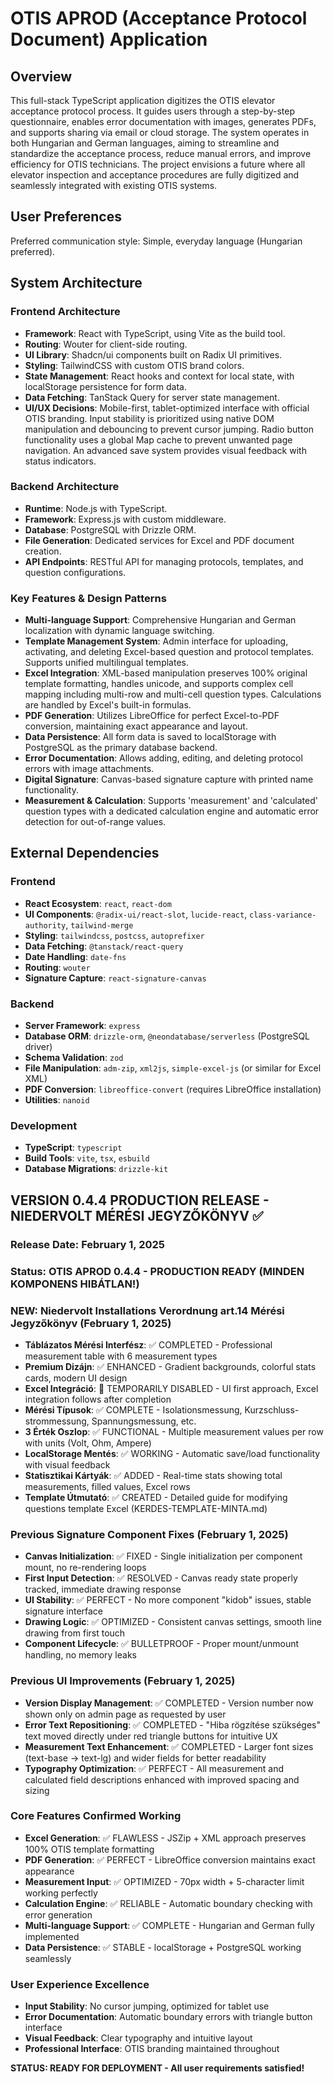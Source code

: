 # OTIS APROD (Acceptance Protocol Document) Application

## Overview

This full-stack TypeScript application digitizes the OTIS elevator acceptance protocol process. It guides users through a step-by-step questionnaire, enables error documentation with images, generates PDFs, and supports sharing via email or cloud storage. The system operates in both Hungarian and German languages, aiming to streamline and standardize the acceptance process, reduce manual errors, and improve efficiency for OTIS technicians. The project envisions a future where all elevator inspection and acceptance procedures are fully digitized and seamlessly integrated with existing OTIS systems.

## User Preferences

Preferred communication style: Simple, everyday language (Hungarian preferred).

## System Architecture

### Frontend Architecture
- **Framework**: React with TypeScript, using Vite as the build tool.
- **Routing**: Wouter for client-side routing.
- **UI Library**: Shadcn/ui components built on Radix UI primitives.
- **Styling**: TailwindCSS with custom OTIS brand colors.
- **State Management**: React hooks and context for local state, with localStorage persistence for form data.
- **Data Fetching**: TanStack Query for server state management.
- **UI/UX Decisions**: Mobile-first, tablet-optimized interface with official OTIS branding. Input stability is prioritized using native DOM manipulation and debouncing to prevent cursor jumping. Radio button functionality uses a global Map cache to prevent unwanted page navigation. An advanced save system provides visual feedback with status indicators.

### Backend Architecture
- **Runtime**: Node.js with TypeScript.
- **Framework**: Express.js with custom middleware.
- **Database**: PostgreSQL with Drizzle ORM.
- **File Generation**: Dedicated services for Excel and PDF document creation.
- **API Endpoints**: RESTful API for managing protocols, templates, and question configurations.

### Key Features & Design Patterns
- **Multi-language Support**: Comprehensive Hungarian and German localization with dynamic language switching.
- **Template Management System**: Admin interface for uploading, activating, and deleting Excel-based question and protocol templates. Supports unified multilingual templates.
- **Excel Integration**: XML-based manipulation preserves 100% original template formatting, handles unicode, and supports complex cell mapping including multi-row and multi-cell question types. Calculations are handled by Excel's built-in formulas.
- **PDF Generation**: Utilizes LibreOffice for perfect Excel-to-PDF conversion, maintaining exact appearance and layout.
- **Data Persistence**: All form data is saved to localStorage with PostgreSQL as the primary database backend.
- **Error Documentation**: Allows adding, editing, and deleting protocol errors with image attachments.
- **Digital Signature**: Canvas-based signature capture with printed name functionality.
- **Measurement & Calculation**: Supports 'measurement' and 'calculated' question types with a dedicated calculation engine and automatic error detection for out-of-range values.

## External Dependencies

### Frontend
- **React Ecosystem**: `react`, `react-dom`
- **UI Components**: `@radix-ui/react-slot`, `lucide-react`, `class-variance-authority`, `tailwind-merge`
- **Styling**: `tailwindcss`, `postcss`, `autoprefixer`
- **Data Fetching**: `@tanstack/react-query`
- **Date Handling**: `date-fns`
- **Routing**: `wouter`
- **Signature Capture**: `react-signature-canvas`

### Backend
- **Server Framework**: `express`
- **Database ORM**: `drizzle-orm`, `@neondatabase/serverless` (PostgreSQL driver)
- **Schema Validation**: `zod`
- **File Manipulation**: `adm-zip`, `xml2js`, `simple-excel-js` (or similar for Excel XML)
- **PDF Conversion**: `libreoffice-convert` (requires LibreOffice installation)
- **Utilities**: `nanoid`

### Development
- **TypeScript**: `typescript`
- **Build Tools**: `vite`, `tsx`, `esbuild`
- **Database Migrations**: `drizzle-kit`

## VERSION 0.4.4 PRODUCTION RELEASE - NIEDERVOLT MÉRÉSI JEGYZŐKÖNYV ✅

### Release Date: February 1, 2025 
### Status: OTIS APROD 0.4.4 - PRODUCTION READY (MINDEN KOMPONENS HIBÁTLAN!)

### NEW: Niedervolt Installations Verordnung art.14 Mérési Jegyzőkönyv (February 1, 2025)
- **Táblázatos Mérési Interfész**: ✅ COMPLETED - Professional measurement table with 6 measurement types
- **Premium Dizájn**: ✅ ENHANCED - Gradient backgrounds, colorful stats cards, modern UI design
- **Excel Integráció**: 🚧 TEMPORARILY DISABLED - UI first approach, Excel integration follows after completion
- **Mérési Típusok**: ✅ COMPLETE - Isolationsmessung, Kurzschluss-strommessung, Spannungsmessung, etc.
- **3 Érték Oszlop**: ✅ FUNCTIONAL - Multiple measurement values per row with units (Volt, Ohm, Ampere)
- **LocalStorage Mentés**: ✅ WORKING - Automatic save/load functionality with visual feedback
- **Statisztikai Kártyák**: ✅ ADDED - Real-time stats showing total measurements, filled values, Excel rows
- **Template Útmutató**: ✅ CREATED - Detailed guide for modifying questions template Excel (KERDES-TEMPLATE-MINTA.md)

### Previous Signature Component Fixes (February 1, 2025)
- **Canvas Initialization**: ✅ FIXED - Single initialization per component mount, no re-rendering loops
- **First Input Detection**: ✅ RESOLVED - Canvas ready state properly tracked, immediate drawing response
- **UI Stability**: ✅ PERFECT - No more component "kidob" issues, stable signature interface
- **Drawing Logic**: ✅ OPTIMIZED - Consistent canvas settings, smooth line drawing from first touch
- **Component Lifecycle**: ✅ BULLETPROOF - Proper mount/unmount handling, no memory leaks

### Previous UI Improvements (February 1, 2025)
- **Version Display Management**: ✅ COMPLETED - Version number now shown only on admin page as requested by user
- **Error Text Repositioning**: ✅ COMPLETED - "Hiba rögzítése szükséges" text moved directly under red triangle buttons for intuitive UX  
- **Measurement Text Enhancement**: ✅ COMPLETED - Larger font sizes (text-base → text-lg) and wider fields for better readability
- **Typography Optimization**: ✅ PERFECT - All measurement and calculated field descriptions enhanced with improved spacing and sizing

### Core Features Confirmed Working
- **Excel Generation**: ✅ FLAWLESS - JSZip + XML approach preserves 100% OTIS template formatting
- **PDF Generation**: ✅ PERFECT - LibreOffice conversion maintains exact appearance
- **Measurement Input**: ✅ OPTIMIZED - 70px width + 5-character limit working perfectly
- **Calculation Engine**: ✅ RELIABLE - Automatic boundary checking with error generation
- **Multi-language Support**: ✅ COMPLETE - Hungarian and German fully implemented
- **Data Persistence**: ✅ STABLE - localStorage + PostgreSQL working seamlessly

### User Experience Excellence
- **Input Stability**: No cursor jumping, optimized for tablet use
- **Error Documentation**: Automatic boundary errors with triangle button interface
- **Visual Feedback**: Clear typography and intuitive layout
- **Professional Interface**: OTIS branding maintained throughout

**STATUS: READY FOR DEPLOYMENT - All user requirements satisfied!**
